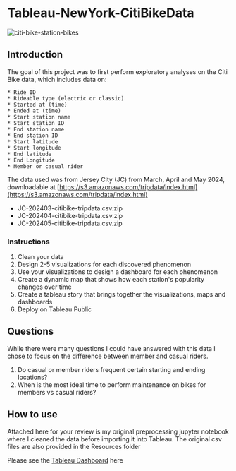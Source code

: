 # Tableau-NewYork-CitiBikeData
![citi-bike-station-bikes](https://github.com/user-attachments/assets/6b833323-cd85-4a1a-a1eb-782a8415bc8c) <br/>

## Introduction
The goal of this project was to first perform exploratory analyses on the Citi Bike data, which includes data on:

    * Ride ID
    * Rideable type (electric or classic)
    * Started at (time)
    * Ended at (time)
    * Start station name
    * Start station ID
    * End station name
    * End station ID
    * Start latitude
    * Start longitude
    * End latitude
    * End Longitude
    * Member or casual rider
The data used was from Jersey City (JC) from March, April and May 2024, downloadable at [https://s3.amazonaws.com/tripdata/index.html](https://s3.amazonaws.com/tripdata/index.html) 
   * JC-202403-citibike-tripdata.csv.zip
   * JC-202404-citibike-tripdata.csv.zip
   * JC-202405-citibike-tripdata.csv.zip

### Instructions
1. Clean your data
2. Design 2-5 visualizations for each discovered phenomenon
3. Use your visualizations to design a dashboard for each phenomenon
4. Create a dynamic map that shows how each station's popularity changes over time
5. Create a tableau story that brings together the visualizations, maps and dashboards
6. Deploy on Tableau Public

## Questions
While there were many questions I could have answered with this data I chose to focus on the difference between member and casual riders.
1. Do casual or member riders frequent certain starting and ending locations?
2. When is the most ideal time to perform maintenance on bikes for members vs casual riders?

## How to use
Attached here for your review is my original preprocessing jupyter notebook where I cleaned the data before importing it into Tableau.
The original csv files are also provided in the Resources folder <br/>

Please see the [Tableau Dashboard](https://public.tableau.com/views/Module18Challenge-NewYorkCitiBikeData/StationPopularityandPeakRidesStory?:language=en-US&publish=yes&:sid=&:redirect=auth&:display_count=n&:origin=viz_share_link) here
